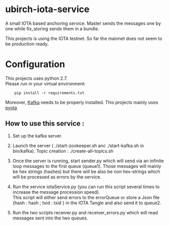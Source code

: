 # ubirch-iota-service
A small IOTA based anchoring service. Master sends the messages one by one while fix_storing sends them in a bundle.

This projects is using the IOTA testnet. So far the mainnet does not seem to be production ready.

# Configuration
This projects uses python 2.7. <br>
Please run in your virtual environment:

        pip install -r requirements.txt
       
Moreover, [Kafka](https://kafka.apache.org/) needs to be properly installed.
This projects mainly uses [pyota](https://media.readthedocs.org/pdf/pyota/develop/pyota.pdf)



## How to use this service :

1. Set up the kafka server.

2. Launch the server ( ./start-zookeeper.sh anc ./start-kafka.sh in bin/kafka). Topic creation : ./create-all-topics.sh

4. Once the server is running, start sender.py which will send via an infinite loop messages to the first queue (queue1). Those messages will mainly be hex strings (hashes) but there will be also be non hex-strings which will be processed as errors by the service.

5. Run the service iotaService.py (you can run this script several times to increase the message procession speed). <br> This script will either send errors to the errorQueue or store a Json file {hash : hash ; txid : txid } in the IOTA Tangle and also send it to queue2.

6. Run the two scripts receiver.py and receiver_errors.py which will read messages sent into the two queues.
